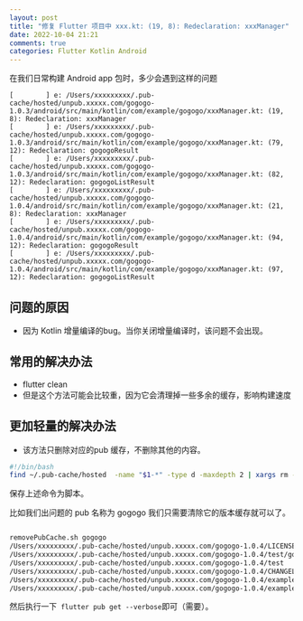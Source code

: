 ```yaml
---
layout: post
title: "修复 Flutter 项目中 xxx.kt: (19, 8): Redeclaration: xxxManager"
date: 2022-10-04 21:21
comments: true
categories: Flutter Kotlin Android 
---
```

在我们日常构建 Android app 包时，多少会遇到这样的问题
```
[        ] e: /Users/xxxxxxxxx/.pub-cache/hosted/unpub.xxxxx.com/gogogo-1.0.3/android/src/main/kotlin/com/example/gogogo/xxxManager.kt: (19, 8): Redeclaration: xxxManager
[        ] e: /Users/xxxxxxxxx/.pub-cache/hosted/unpub.xxxxx.com/gogogo-1.0.3/android/src/main/kotlin/com/example/gogogo/xxxManager.kt: (79, 12): Redeclaration: gogogoResult
[        ] e: /Users/xxxxxxxxx/.pub-cache/hosted/unpub.xxxxx.com/gogogo-1.0.3/android/src/main/kotlin/com/example/gogogo/xxxManager.kt: (82, 12): Redeclaration: gogogoListResult
[        ] e: /Users/xxxxxxxxx/.pub-cache/hosted/unpub.xxxxx.com/gogogo-1.0.4/android/src/main/kotlin/com/example/gogogo/xxxManager.kt: (21, 8): Redeclaration: xxxManager
[        ] e: /Users/xxxxxxxxx/.pub-cache/hosted/unpub.xxxxx.com/gogogo-1.0.4/android/src/main/kotlin/com/example/gogogo/xxxManager.kt: (94, 12): Redeclaration: gogogoResult
[        ] e: /Users/xxxxxxxxx/.pub-cache/hosted/unpub.xxxxx.com/gogogo-1.0.4/android/src/main/kotlin/com/example/gogogo/xxxManager.kt: (97, 12): Redeclaration: gogogoListResult
```
<!--more-->

## 问题的原因
  * 因为 Kotlin 增量编译的bug。当你关闭增量编译时，该问题不会出现。

## 常用的解决办法
* flutter clean
* 但是这个方法可能会比较重，因为它会清理掉一些多余的缓存，影响构建速度

## 更加轻量的解决办法
* 该方法只删除对应的pub 缓存，不删除其他的内容。
```bash
#!/bin/bash
find ~/.pub-cache/hosted  -name "$1-*" -type d -maxdepth 2 | xargs rm -rfv
```
保存上述命令为脚本。   

比如我们出问题的 pub 名称为 gogogo 我们只需要清除它的版本缓存就可以了。
```bash

removePubCache.sh gogogo
/Users/xxxxxxxxx/.pub-cache/hosted/unpub.xxxxx.com/gogogo-1.0.4/LICENSE
/Users/xxxxxxxxx/.pub-cache/hosted/unpub.xxxxx.com/gogogo-1.0.4/test/gogogo_test.dart
/Users/xxxxxxxxx/.pub-cache/hosted/unpub.xxxxx.com/gogogo-1.0.4/test
/Users/xxxxxxxxx/.pub-cache/hosted/unpub.xxxxx.com/gogogo-1.0.4/CHANGELOG.md
/Users/xxxxxxxxx/.pub-cache/hosted/unpub.xxxxx.com/gogogo-1.0.4/example/test/widget_test.dart
/Users/xxxxxxxxx/.pub-cache/hosted/unpub.xxxxx.com/gogogo-1.0.4/example/test
```


然后执行一下` flutter pub get --verbose`即可（需要）。


